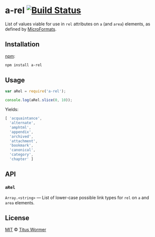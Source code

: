 # a-rel [![Build Status][travis-badge]][travis]

List of values viable for use in `rel` attributes on `a`
(and `area`) elements, as defined by [MicroFormats][extensions].

## Installation

[npm][]:

```bash
npm install a-rel
```

## Usage

```javascript
var aRel = require('a-rel');

console.log(aRel.slice(0, 10));
```

Yields:

```js
[ 'acquaintance',
  'alternate',
  'amphtml',
  'appendix',
  'archived',
  'attachment',
  'bookmark',
  'canonical',
  'category',
  'chapter' ]
```

## API

### `aRel`

`Array.<string>` — List of lower-case possible link types for `rel`
on `a` and `area` elements.

## License

[MIT][license] © [Titus Wormer][author]

<!-- Definitions -->

[travis-badge]: https://img.shields.io/travis/wooorm/a-rel.svg

[travis]: https://travis-ci.org/wooorm/a-rel

[npm]: https://docs.npmjs.com/cli/install

[license]: LICENSE

[author]: http://wooorm.com

[extensions]: http://microformats.org/wiki/existing-rel-values#HTML5_link_type_extensions
